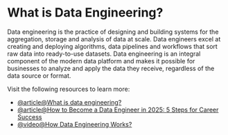 # What is Data Engineering?

Data engineering is the practice of designing and building systems for the aggregation, storage and analysis of data at scale. Data engineers excel at creating and deploying algorithms, data pipelines and workflows that sort raw data into ready-to-use datasets. Data engineering is an integral component of the modern data platform and makes it possible for businesses to analyze and apply the data they receive, regardless of the data source or format.

Visit the following resources to learn more:

- [@article@What is data engineering?](https://www.ibm.com/think/topics/data-engineering)
- [@article@How to Become a Data Engineer in 2025: 5 Steps for Career Success](https://www.datacamp.com/blog/how-to-become-a-data-engineer)
- [@video@How Data Engineering Works?](https://www.youtube.com/watch?v=qWru-b6m030)
